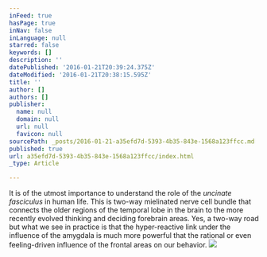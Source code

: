```yaml
---
inFeed: true
hasPage: true
inNav: false
inLanguage: null
starred: false
keywords: []
description: ''
datePublished: '2016-01-21T20:39:24.375Z'
dateModified: '2016-01-21T20:38:15.595Z'
title: ''
author: []
authors: []
publisher:
  name: null
  domain: null
  url: null
  favicon: null
sourcePath: _posts/2016-01-21-a35efd7d-5393-4b35-843e-1568a123ffcc.md
published: true
url: a35efd7d-5393-4b35-843e-1568a123ffcc/index.html
_type: Article

---
```

It is of the utmost importance to understand the role of the _uncinate fasciculus_ in human life. This is two-way mielinated nerve cell bundle that connects the older regions of the temporal lobe in the brain to the more recently evolved thinking and deciding forebrain areas. Yes, a two-way road but what we see in practice is that the hyper-reactive link under the influence of the amygdala is much more powerful that the rational or even feeling-driven influence of the frontal areas on our behavior.
![](https://the-grid-user-content.s3-us-west-2.amazonaws.com/5b850440-a2fc-4e13-a235-9f19b1e72024.JPG)